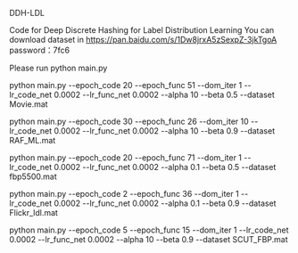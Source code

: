 DDH-LDL

Code for Deep Discrete Hashing for Label Distribution Learning
You can download dataset in https://pan.baidu.com/s/1Dw8jrxA5zSexpZ-3jkTgoA password：7fc6

Please run python main.py 

python main.py --epoch_code 20 --epoch_func 51 --dom_iter 1 --lr_code_net 0.0002 --lr_func_net 0.0002 --alpha 10 --beta 0.5 --dataset Movie.mat

python main.py --epoch_code 30 --epoch_func 26 --dom_iter 10 --lr_code_net 0.0002 --lr_func_net 0.0002 --alpha 10 --beta 0.9 --dataset RAF_ML.mat

python main.py --epoch_code 20 --epoch_func 71 --dom_iter 1 --lr_code_net 0.0002 --lr_func_net 0.0002 --alpha 0.1 --beta 0.5 --dataset fbp5500.mat 

python main.py --epoch_code 2 --epoch_func 36 --dom_iter 1 --lr_code_net 0.0002 --lr_func_net 0.0002 --alpha 0.1 --beta 0.9 --dataset Flickr_ldl.mat 

python main.py --epoch_code 5 --epoch_func 15 --dom_iter 1 --lr_code_net 0.0002 --lr_func_net 0.0002 --alpha 10 --beta 0.9 --dataset SCUT_FBP.mat




